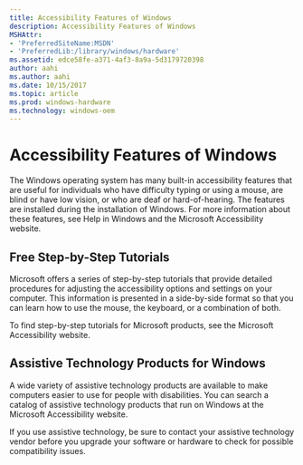 ```yaml
---
title: Accessibility Features of Windows
description: Accessibility Features of Windows
MSHAttr:
- 'PreferredSiteName:MSDN'
- 'PreferredLib:/library/windows/hardware'
ms.assetid: edce58fe-a371-4af3-8a9a-5d3179720398
author: aahi
ms.author: aahi
ms.date: 10/15/2017
ms.topic: article
ms.prod: windows-hardware
ms.technology: windows-oem
---
```


# Accessibility Features of Windows


The Windows operating system has many built-in accessibility features that are useful for individuals who have difficulty typing or using a mouse, are blind or have low vision, or who are deaf or hard-of-hearing. The features are installed during the installation of Windows. For more information about these features, see Help in Windows and the Microsoft Accessibility website.

## <span id="Free_Step-by-Step_Tutorials"></span><span id="free_step-by-step_tutorials"></span><span id="FREE_STEP-BY-STEP_TUTORIALS"></span>Free Step-by-Step Tutorials


Microsoft offers a series of step-by-step tutorials that provide detailed procedures for adjusting the accessibility options and settings on your computer. This information is presented in a side-by-side format so that you can learn how to use the mouse, the keyboard, or a combination of both.

To find step-by-step tutorials for Microsoft products, see the Microsoft Accessibility website.

## <span id="Assistive_Technology_Products_for_Windows"></span><span id="assistive_technology_products_for_windows"></span><span id="ASSISTIVE_TECHNOLOGY_PRODUCTS_FOR_WINDOWS"></span>Assistive Technology Products for Windows


A wide variety of assistive technology products are available to make computers easier to use for people with disabilities. You can search a catalog of assistive technology products that run on Windows at the Microsoft Accessibility website.

If you use assistive technology, be sure to contact your assistive technology vendor before you upgrade your software or hardware to check for possible compatibility issues.

 

 






